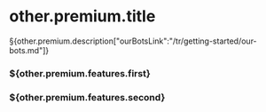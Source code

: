 # other.premium.title

§{other.premium.description["ourBotsLink":"/tr/getting-started/our-bots.md"]}

### \${other.premium.features.first}

### \${other.premium.features.second}
